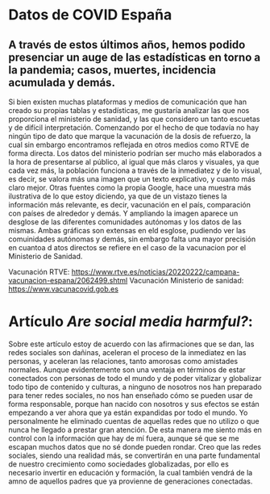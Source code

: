 # **Datos de COVID España**
## A través de estos últimos años, hemos podido presenciar un auge de las estadísticas en torno a la pandemia; casos, muertes, incidencia acumulada y demás.
Si bien existen muchas plataformas y medios de comunicación que han creado su propias tablas y estadísticas, me gustaría analizar las que nos proporciona el ministerio de sanidad, y las que considero un tanto escuetas y de difícil interpretación.
Comenzando por el hecho de que todavía no hay ningún tipo de dato que marque la vacunación de la dosis de refuerzo, la cual sin embargo encontramos reflejada en otros medios como RTVE de forma directa. 
Los datos del ministerio podrían ser mucho más elaborados a la hora de presentarse al público, al igual que más claros y visuales, ya que cada vez más, la población funciona a través de la inmediatez y de lo visual, es decir, se valora más una imagen que un texto explicativo, y cuanto más claro mejor. Otras fuentes como la propia Google, hace una muestra más ilustrativa de lo que estoy diciendo, ya que de un vistazo tienes la información más relevante, es decir, vacunación en el país, comparación con países de alrededor y demás. Y ampliando la imagen aparece un desglose de las diferentes comunidades autónomas y los datos de las mismas. Ambas gráficas son extensas en eld esglose, pudiendo ver las comuinidades autónomas y demás, sin embargo falta una mayor precisión en cuantoa d atos directos se refiere en el caso de la vacunacion por el Ministerio de Sanidad.

Vacunación RTVE: https://www.rtve.es/noticias/20220222/campana-vacunacion-espana/2062499.shtml
Vacunación Ministerio de sanidad: https://www.vacunacovid.gob.es


# **Artículo *Are social media harmful?*:**
Sobre este artículo estoy de acuerdo con las afirmaciones que se dan, las redes sociales son dañinas, aceleran el proceso de la inmediatez en las personas, y aceleran las relaciones, tanto amorosas como amistades normales. Aunque evidentemente son una ventaja en términos de estar conectados con personas de todo el mundo y de poder vitalizar y globalizar todo tipo de contenido y culturas, a ninguno de nosotros nos han preparado para tener redes sociales, no nos han enseñado cómo se pueden usar de forma responsable, porque han nacido con nosotros y sus efectos se están empezando a ver ahora que ya están expandidas por todo el mundo. Yo personalmente he eliminado cuentas de aquellas redes que no utilizo o que nunca he llegado a prestar gran atención. De esta manera me siento más en control con la información que hay de mí fuera, aunque sé que se me escapan muchos datos que no sé donde pueden rondar. Creo que las redes sociales, siendo una realidad más, se convertirán en una parte fundamental de nuestro crecimiento como sociedades globalizadas, por ello es necesario invertir en educación y formación, la cual también vendrá de la amno de aquellos padres que ya provienne de generaciones conectadas. 
